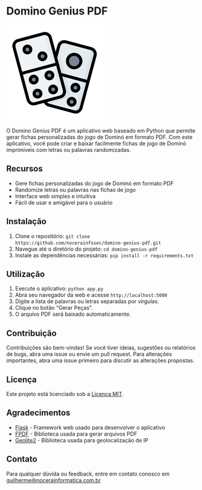 # Domino Genius PDF

![Logo do Domino Genius PDF](favicon.png)

O Domino Genius PDF é um aplicativo web baseado em Python que permite gerar fichas personalizadas do jogo de Dominó em formato PDF. Com este aplicativo, você pode criar e baixar facilmente fichas de jogo de Dominó imprimíveis com letras ou palavras randomizadas.

## Recursos

- Gere fichas personalizadas do jogo de Dominó em formato PDF
- Randomize letras ou palavras nas fichas de jogo
- Interface web simples e intuitiva
- Fácil de usar e amigável para o usuário

## Instalação

1. Clone o repositório: `git clone https://github.com/nocerainfosec/domino-genius-pdf.git`
2. Navegue até o diretório do projeto: `cd domino-genius-pdf`
3. Instale as dependências necessárias: `pip install -r requirements.txt`

## Utilização

1. Execute o aplicativo: `python app.py`
2. Abra seu navegador da web e acesse `http://localhost:5000`
3. Digite a lista de palavras ou letras separadas por vírgulas.
4. Clique no botão "Gerar Peças".
5. O arquivo PDF será baixado automaticamente.

## Contribuição

Contribuições são bem-vindas! Se você tiver ideias, sugestões ou relatórios de bugs, abra uma issue ou envie um pull request. Para alterações importantes, abra uma issue primeiro para discutir as alterações propostas.

## Licença

Este projeto está licenciado sob a [Licença MIT](LICENSE).

## Agradecimentos

- [Flask](https://flask.palletsprojects.com/) - Framework web usado para desenvolver o aplicativo
- [FPDF](https://pyfpdf.readthedocs.io/) - Biblioteca usada para gerar arquivos PDF
- [Geolite2](https://pypi.org/project/GeoLite2/) - Biblioteca usada para geolocalização de IP

## Contato

Para qualquer dúvida ou feedback, entre em contato conosco em guilherme@nocerainformatica.com.br
